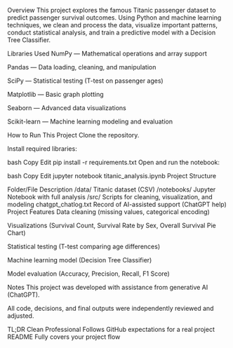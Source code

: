Overview
This project explores the famous Titanic passenger dataset to predict passenger survival outcomes.
Using Python and machine learning techniques, we clean and process the data, visualize important patterns, conduct statistical analysis, and train a predictive model with a Decision Tree Classifier.

Libraries Used
NumPy — Mathematical operations and array support

Pandas — Data loading, cleaning, and manipulation

SciPy — Statistical testing (T-test on passenger ages)

Matplotlib — Basic graph plotting

Seaborn — Advanced data visualizations

Scikit-learn — Machine learning modeling and evaluation

 How to Run This Project
Clone the repository.

Install required libraries:

bash
Copy
Edit
pip install -r requirements.txt
Open and run the notebook:

bash
Copy
Edit
jupyter notebook titanic_analysis.ipynb
 Project Structure

Folder/File	Description
/data/	Titanic dataset (CSV)
/notebooks/	Jupyter Notebook with full analysis
/src/	Scripts for cleaning, visualization, and modeling
chatgpt_chatlog.txt	Record of AI-assisted support (ChatGPT help)
 Project Features
Data cleaning (missing values, categorical encoding)

Visualizations (Survival Count, Survival Rate by Sex, Overall Survival Pie Chart)

Statistical testing (T-test comparing age differences)

Machine learning model (Decision Tree Classifier)

Model evaluation (Accuracy, Precision, Recall, F1 Score)

 Notes
This project was developed with assistance from generative AI (ChatGPT).

All code, decisions, and final outputs were independently reviewed and adjusted.

 TL;DR
Clean
Professional
Follows GitHub expectations for a real project README
 Fully covers your project flow

